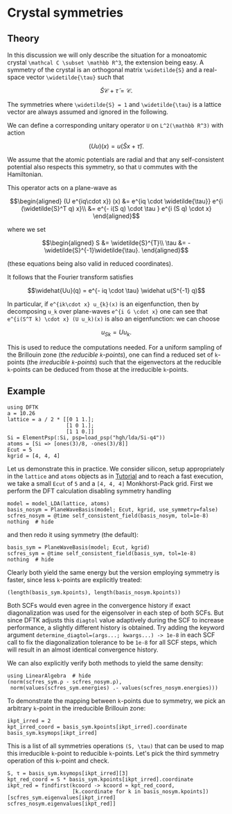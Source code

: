 # Crystal symmetries
## Theory
In this discussion we will only describe the situation for a monoatomic crystal
``\mathcal C \subset \mathbb R^3``, the extension being easy.
A symmetry of the crystal is an orthogonal matrix ``\widetilde{S}``
and a real-space vector ``\widetilde{\tau}`` such that
```math
\widetilde{S} \mathcal{C} + \widetilde{\tau} = \mathcal{C}.
```
The symmetries where ``\widetilde{S} = 1`` and ``\widetilde{\tau}``
is a lattice vector are always assumed and ignored in the following.

We can define a corresponding unitary operator ``U`` on ``L^2(\mathbb R^3)``
with action
```math
 (Uu)(x) = u\left( \widetilde{S} x + \widetilde{\tau} \right).
```
We assume that the atomic potentials are radial and that any self-consistent potential
also respects this symmetry, so that ``U`` commutes with the Hamiltonian.

This operator acts on a plane-wave as
```math
\begin{aligned}
(U e^{iq\cdot x}) (x) &= e^{iq \cdot \widetilde{\tau}} e^{i (\widetilde{S}^T q) x}\\
&= e^{- i(S q) \cdot \tau } e^{i (S q) \cdot x}
\end{aligned}
```
where we set
```math
\begin{aligned}
S &= \widetilde{S}^{T}\\
\tau &= -\widetilde{S}^{-1}\widetilde{\tau}.
\end{aligned}
```
(these equations being also valid in reduced coordinates).

It follows that the Fourier transform satisfies
```math
\widehat{Uu}(q) = e^{- iq \cdot \tau} \widehat u(S^{-1} q)
```
In particular, if ``e^{ik\cdot x} u_{k}(x)`` is an eigenfunction, then by decomposing
``u_k`` over plane-waves ``e^{i G \cdot x}`` one can see that
``e^{i(S^T k) \cdot x} (U u_k)(x)`` is also an eigenfunction: we can choose
```math
u_{Sk} = U u_k.
```

This is used to reduce the computations needed. For a uniform sampling of the
Brillouin zone (the *reducible ``k``-points*),
one can find a reduced set of ``k``-points
(the *irreducible ``k``-points*) such that the eigenvectors at the
reducible ``k``-points can be deduced from those at the irreducible ``k``-points.

## Example
```@setup symmetries
using DFTK
a = 10.26
lattice = a / 2 * [[0 1 1.];
                   [1 0 1.];
                   [1 1 0.]]
Si = ElementPsp(:Si, psp=load_psp("hgh/lda/Si-q4"))
atoms = [Si => [ones(3)/8, -ones(3)/8]]
Ecut = 5
kgrid = [4, 4, 4]
```
Let us demonstrate this in practice.
We consider silicon, setup appropriately in the `lattice` and `atoms` objects
as in [Tutorial](@ref) and to reach a fast execution, we take a small `Ecut` of `5`
and a `[4, 4, 4]` Monkhorst-Pack grid.
First we perform the DFT calculation disabling symmetry handling
```@example symmetries
model = model_LDA(lattice, atoms)
basis_nosym = PlaneWaveBasis(model; Ecut, kgrid, use_symmetry=false)
scfres_nosym = @time self_consistent_field(basis_nosym, tol=1e-8)
nothing  # hide
```
and then redo it using symmetry (the default):
```@example symmetries
basis_sym = PlaneWaveBasis(model; Ecut, kgrid)
scfres_sym = @time self_consistent_field(basis_sym, tol=1e-8)
nothing  # hide
```
Clearly both yield the same energy
but the version employing symmetry is faster,
since less ``k``-points are explicitly treated:
```@example symmetries
(length(basis_sym.kpoints), length(basis_nosym.kpoints))
```
Both SCFs would even agree in the convergence history
if exact diagonalization was used for the eigensolver
in each step of both SCFs.
But since DFTK adjusts this `diagtol` value adaptively during the SCF
to increase performance, a slightly different history is obtained.
Try adding the keyword argument
`determine_diagtol=(args...; kwargs...) -> 1e-8`
in each SCF call to fix the diagonalization tolerance to be `1e-8` for all SCF steps,
which will result in an almost identical convergence history.

We can also explicitly verify both methods to yield the same density:
```@example symmetries
using LinearAlgebra  # hide
(norm(scfres_sym.ρ - scfres_nosym.ρ),
 norm(values(scfres_sym.energies) .- values(scfres_nosym.energies)))
```

To demonstrate the mapping between `k`-points due to symmetry,
we pick an arbitrary `k`-point in the irreducible Brillouin zone:
```@example symmetries
ikpt_irred = 2
kpt_irred_coord = basis_sym.kpoints[ikpt_irred].coordinate
basis_sym.ksymops[ikpt_irred]
```
This is a list of all symmetries operations ``(S, \tau)``
that can be used to map this irreducible ``k``-point to reducible ``k``-points.
Let's pick the third symmetry operation of this ``k``-point and check.
```@example symmetries
S, τ = basis_sym.ksymops[ikpt_irred][3]
kpt_red_coord = S * basis_sym.kpoints[ikpt_irred].coordinate
ikpt_red = findfirst(kcoord -> kcoord ≈ kpt_red_coord,
                     [k.coordinate for k in basis_nosym.kpoints])
[scfres_sym.eigenvalues[ikpt_irred] scfres_nosym.eigenvalues[ikpt_red]]
```
